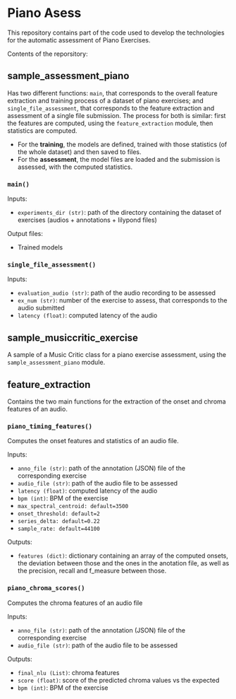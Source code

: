 # Piano Asess

This repository contains part of the code used to develop the technologies for the automatic assessment of Piano Exercises.

Contents of the reporsitory:

## sample_assessment_piano

Has two different functions: `main`, that corresponds to the overall feature extraction and training process of a dataset of piano exercises; and `single_file_assessment`, that corresponds to the feature extraction and assessment of a single file submission.
The process for both is similar: first the features are computed, using the `feature_extraction` module, then statistics are computed. 
- For the **training**, the models are defined, trained with those statistics (of the whole dataset) and then saved to files. 
- For the **assessment**, the model files are loaded and the submission is assessed, with the computed statistics. 
### `main()`
Inputs:
- `experiments_dir (str)`: path of the directory containing the dataset of exercises (audios + annotations + lilypond files)

Output files:
- Trained models

### `single_file_assessment()`
Inputs:
- `evaluation_audio (str)`: path of the audio recording to be assessed
- `ex_num (str)`: number of the exercise to assess, that corresponds to the audio submitted
- `latency (float)`: computed latency of the audio 

## sample_musiccritic_exercise

A sample of a Music Critic class for a piano exercise assessment, using the `sample_assessment_piano` module.

## feature_extraction

Contains the two main functions for the extraction of the onset and chroma features of an audio. 
### `piano_timing_features()`
Computes the onset features and statistics of an audio file.

Inputs: 
- `anno_file (str)`: path of the annotation (JSON) file of the corresponding exercise
- `audio_file (str)`: path of the audio file to be assessed
- `latency (float)`: computed latency of the audio 
- `bpm (int)`: BPM of the exercise
- `max_spectral_centroid: default=3500`
- `onset_threshold: default=2`
- `series_delta: default=0.22`
- `sample_rate: default=44100`

Outputs:
- `features (dict)`: dictionary containing an array of the computed onsets, the deviation between those and the ones in the anotation file, as well as the precision, recall and f_measure between those.

### `piano_chroma_scores()`
Computes the chroma features of an audio file

Inputs: 
- `anno_file (str)`: path of the annotation (JSON) file of the corresponding exercise
- `audio_file (str)`: path of the audio file to be assessed

Outputs:
- `final_nlu (List)`: chroma features 
- `score (float)`: score of the predicted chroma values vs the expected
- `bpm (int)`: BPM of the exercise
